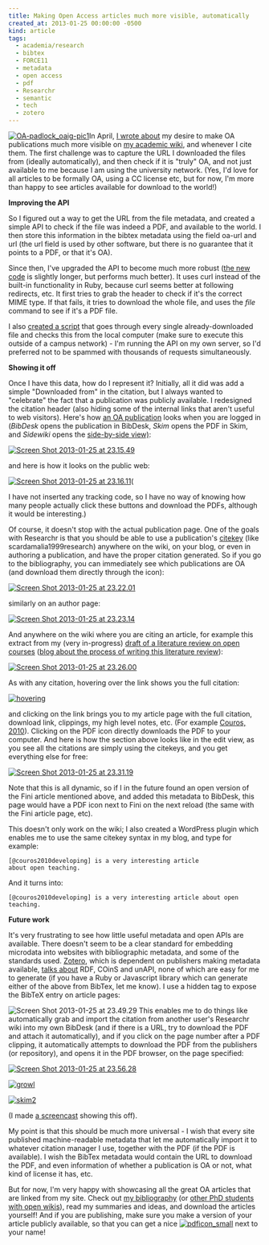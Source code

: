 ```yaml
---
title: Making Open Access articles much more visible, automatically
created_at: 2013-01-25 00:00:00 -0500
kind: article
tags:
  - academia/research
  - bibtex
  - FORCE11
  - metadata
  - open access
  - pdf
  - Researchr
  - semantic
  - tech
  - zotero
---
```


[![OA-padlock\_oaig-pic1 ](http://reganmian.net/blog/wp-content/uploads/2013/01/OA-padlock_oaig-pic11.jpg)](http://reganmian.net/blog/wp-content/uploads/2013/01/OA-padlock_oaig-pic11.jpg)In
April, [I wrote
about](http://reganmian.net/blog/2012/04/17/api-to-check-if-a-publication-is-open-access/ "API to check if a publication is “Open Access”")
my desire to make OA publications much more visible on [my academic
wiki](http://reganmian.net/wiki/), and whenever I cite them. The first
challenge was to capture the URL I downloaded the files from (ideally
automatically), and then check if it is "truly" OA, and not just
available to me because I am using the university network. (Yes, I'd
love for all articles to be formally OA, using a CC license etc, but for
now, I'm more than happy to see articles available for download to the
world!)

**Improving the API**

So I figured out a way to get the URL from the file metadata, and
created a simple API to check if the file was indeed a PDF, and
available to the world. I then store this information in the bibtex
metadata using the field oa-url and url (the url field is used by other
software, but there is no guarantee that it points to a PDF, or that
it's OA).

Since then, I've upgraded the API to become much more robust ([the new
code](https://github.com/houshuang/folders2web/blob/master/check-oa.rb)
is slightly longer, but performs much better). It uses curl instead of
the built-in functionality in Ruby, because curl seems better at
following redirects, etc. It first tries to grab the header to check if
it's the correct MIME type. If that fails, it tries to download the
whole file, and uses the *file* command to see if it's a PDF file.

I also [created a
script](https://github.com/houshuang/folders2web/blob/master/update_urls.rb)
that goes through every single already-downloaded file and checks this
from the local computer (make sure to execute this outside of a campus
network) - I'm running the API on my own server, so I'd preferred not to
be spammed with thousands of requests simultaneously.

**Showing it off**

Once I have this data, how do I represent it? Initially, all it did was
add a simple "Downloaded from" in the citation, but I always wanted to
"celebrate" the fact that a publication was publicly available. I
redesigned the citation header (also hiding some of the internal links
that aren't useful to web visitors). Here's how [an OA
publication](http://reganmian.net/wiki/ref:bergstrom2011encouraging)
looks when you are logged in (*BibDesk* opens the publication in
BibDesk, *Skim* opens the PDF in Skim, and *Sidewiki* opens the
[side-by-side
view)](http://reganmian.net/blog/2012/05/10/using-web-clipping-and-sidewiki-to-gather-and-synthesize-information/ "Using web clipping and sidewiki to gather and synthesize information"):

[![Screen Shot 2013-01-25 at
23.15.49](http://reganmian.net/blog/wp-content/uploads/2013/01/Screen-Shot-2013-01-25-at-23.15.49.png)](http://reganmian.net/wiki/ref:bergstrom2011encouraging)

and here is how it looks on the public web:

[![Screen Shot 2013-01-25 at
23.16.11](http://reganmian.net/blog/wp-content/uploads/2013/01/Screen-Shot-2013-01-25-at-23.16.11.png)](http://reganmian.net/wiki/ref:bergstrom2011encouraging)(

I have not inserted any tracking code, so I have no way of knowing how
many people actually click these buttons and download the PDFs, although
it would be interesting.)

Of course, it doesn't stop with the actual publication page. One of the
goals with Researchr is that you should be able to use a
publication's [citekey](http://reganmian.net/wiki/researchr:citekeys)
(like scardamalia1999research) anywhere on the wiki, on your blog, or
even in authoring a publication, and have the proper citation generated.
So if you go to the bibliography, you can immediately see which
publications are OA (and download them directly through the icon):

[![Screen Shot 2013-01-25 at
23.22.01](http://reganmian.net/blog/wp-content/uploads/2013/01/Screen-Shot-2013-01-25-at-23.22.01.png)](http://reganmian.net/wiki/bib:bibliography)

similarly
on an author page:

[![Screen Shot 2013-01-25 at
23.23.14](http://reganmian.net/blog/wp-content/uploads/2013/01/Screen-Shot-2013-01-25-at-23.23.14.png)](http://reganmian.net/wiki/a:simon_buckingham_shum)

And
anywhere on the wiki where you are citing an article, for example this
extract from my (very in-progress) [draft of a literature review on open
courses](http://reganmian.net/wiki/draft_literature_review_open_courses) ([blog
about the process of writing this literature
review](http://reganmian.net/blog/2012/06/13/tag-extract-a-tool-to-automatically-restructure-textoutline-using-tags/ "tag-extract: A tool to automatically restructure text/outline using tags")):

[![Screen Shot 2013-01-25 at
23.26.00](http://reganmian.net/blog/wp-content/uploads/2013/01/Screen-Shot-2013-01-25-at-23.26.00.png)](http://reganmian.net/wiki/draft_literature_review_open_courses)

As
with any citation, hovering over the link shows you the full citation:

[![hovering](http://reganmian.net/blog/wp-content/uploads/2013/01/hovering.png)](http://reganmian.net/blog/wp-content/uploads/2013/01/hovering.png)

and clicking
on the link brings you to my article page with the full citation,
download link, clippings, my high level notes, etc. (For example
[Couros, 2010](http://reganmian.net/wiki/ref:couros2010developing)).
Clicking on the PDF icon directly downloads the PDF to your computer.
And here is how the section above looks like in the edit view, as you
see all the citations are simply using the citekeys, and you get
everything else for free:

[![Screen Shot 2013-01-25 at
23.31.19](http://reganmian.net/blog/wp-content/uploads/2013/01/Screen-Shot-2013-01-25-at-23.31.191.png)](http://reganmian.net/wiki/draft_literature_review_open_courses?do=edit&rev=1350082780)

Note
that this is all dynamic, so if I in the future found an open version of
the Fini article mentioned above, and added this metadata to BibDesk,
this page would have a PDF icon next to Fini on the next reload (the
same with the Fini article page, etc).

This doesn't only work on the wiki; I also created a WordPress plugin
which enables me to use the same citekey syntax in my blog, and type for
example:

```
[@couros2010developing] is a very interesting article
about open teaching.
```

And it turns into:

```
[@couros2010developing] is a very interesting article about open
teaching.
```

**Future work**

It's very frustrating to see how little useful metadata and open APIs
are available. There doesn't seem to be a clear standard for embedding
microdata into websites with bibliographic metadata, and some of the
standards used. [Zotero](http://www.zotero.org), which is dependent on
publishers making metadata available, [talks
about](http://www.zotero.org/support/dev/exposing_metadata) RDF, COinS
and unAPI, none of which are easy for me to generate (if you have a Ruby
or Javascript library which can generate either of the above from
BibTex, let me know). I use a hidden tag to expose the BibTeX entry on
article pages:

![Screen Shot 2013-01-25 at
23.49.29](http://reganmian.net/blog/wp-content/uploads/2013/01/Screen-Shot-2013-01-25-at-23.49.29.png)
This
enables me to do things like automatically grab and import the citation
from another user's Researchr wiki into my own BibDesk (and if there is
a URL, try to download the PDF and attach it automatically), and if you
click on the page number after a PDF clipping, it automatically attempts
to download the PDF from the publishers (or repository), and opens it in
the PDF browser, on the page specified:

[![Screen Shot 2013-01-25 at
23.56.28](http://reganmian.net/blog/wp-content/uploads/2013/01/Screen-Shot-2013-01-25-at-23.56.28.png)](http://reganmian.net/blog/wp-content/uploads/2013/01/Screen-Shot-2013-01-25-at-23.56.28.png)

[![growl](http://reganmian.net/blog/wp-content/uploads/2013/01/growl.png)](http://reganmian.net/blog/wp-content/uploads/2013/01/growl.png)

[![skim2](http://reganmian.net/blog/wp-content/uploads/2013/01/skim2.png)](http://reganmian.net/blog/wp-content/uploads/2013/01/skim2.png)

(I made [a screencast](http://www.youtube.com/watch?v=O5LgG_K3y8A)
showing this off).

My point is that this should be much more universal - I wish that every
site published machine-readable metadata that let me automatically
import it to whatever citation manager I use, together with the PDF (if
the PDF is available). I wish the BibTex metadata would contain the URL
to download the PDF, and even information of whether a publication is OA
or not, what kind of license it has, etc.

But for now, I'm very happy with showcasing all the great OA articles
that are linked from my site. Check out [my
bibliography](http://reganmian.net/wiki/bib:bibliography) (or [other PhD
students with open
wikis](http://reganmian.net/wiki/individual_academic_wikis)), read my
summaries and ideas, and download the articles yourself! And if you are
publishing, make sure you make a version of your article publicly
available, so that you can get a
nice [![pdficon\_small](http://reganmian.net/blog/wp-content/uploads/2013/01/pdficon_small.png)](http://reganmian.net/blog/wp-content/uploads/2013/01/pdficon_small.png) next
to your name!